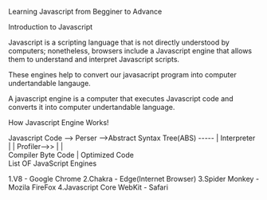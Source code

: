 Learning Javascript from Begginer to Advance

Introduction to Javascript

Javascript is a scripting language that is not directly understood by computers; nonetheless, browsers include a Javascript engine that allows them to understand and interpret Javascript scripts.

These engines help to convert our javasacript program into computer undertandable langauge.

A javascript engine is a computer that executes Javascript code and converts it into computer undertandable language.


How Javascript Engine Works!


Javascript Code --> Perser -->Abstract Syntax Tree(ABS) -----
                                                            |
                                                       Interpreter
                                                        |      |
                                         Profiler-->>   |      |                 
                                                Compiler      Byte Code
                                                    |
                                                 Optimized Code   
List OF JavaScript Engines

1.V8 - Google Chrome
2.Chakra - Edge(Internet Browser)
3.Spider Monkey - Mozila FireFox
4.Javascript Core WebKit - Safari